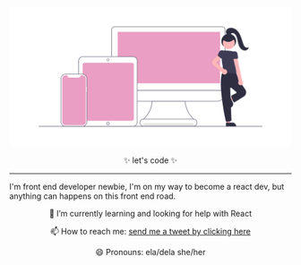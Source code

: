 ![undraw thanks for this image, this img contains a girl with various type of devices and kind represents me](./undraw.png)

<center>✨ let's code ✨</center>

<hr>

I'm front end developer newbie, I'm on my way to become a react dev, but anything can happens on this front end road.


<center>
🌱 I’m currently learning and looking for help with React

📫 How to reach me: [send me a tweet by clicking here](https://twitter.com/amandabrbz)

😄 Pronouns: ela/dela she/her
</center>


<!--

- 🔭 I’m currently working on ...
- 🌱 I’m currently learning ...
- 👯 I’m looking to collaborate on ...
- 🤔 I’m looking for help with ...
- 💬 Ask me about ...
- 📫 How to reach me: ...
- 😄 Pronouns: ...
- ⚡ Fun fact: ...
-->
